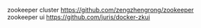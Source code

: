
zookeeper cluster https://github.com/zengzhengrong/zookeeper  
zookeeper ui https://github.com/juris/docker-zkui
